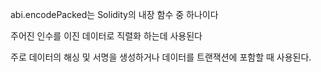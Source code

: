 abi.encodePacked는 Solidity의 내장 함수 중 하나이다

주어진 인수를 이진 데이터로 직렬화 하는데 사용된다

주로 데이터의 해싱 및 서명을 생성하거나 데이터를 트랜잭션에 포함할 때 사용된다.